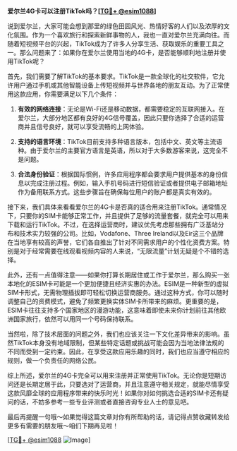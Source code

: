 **爱尔兰4G卡可以注册TikTok吗？[[TG💪+ @esim1088](https://t.me/s/esim1088)]**

说到爱尔兰，大家可能会想到那里的绿色田园风光、热情好客的人们以及浓厚的文化氛围。作为一个喜欢旅行和探索新鲜事物的人，我也一直对爱尔兰充满向往。而随着短视频平台的兴起，TikTok成为了许多人分享生活、获取娱乐的重要工具之一。那么问题来了：如果你在爱尔兰使用当地的4G卡，是否能够顺利地注册并使用TikTok呢？

首先，我们需要了解TikTok的基本要求。TikTok是一款全球化的社交软件，它允许用户通过手机或其他智能设备上传短视频并与世界各地的朋友互动。为了正常使用这款应用，你需要满足以下几个条件：

1. **有效的网络连接**：无论是Wi-Fi还是移动数据，都需要稳定的互联网接入。在爱尔兰，大部分地区都有良好的4G信号覆盖，因此只要你选择了合适的运营商并且信号良好，就可以享受流畅的上网体验。

2. **支持的语言环境**：TikTok目前支持多种语言版本，包括中文、英文等主流语种。由于爱尔兰的主要官方语言是英语，所以对于大多数游客来说，这完全不是问题。

3. **合法身份验证**：根据国际惯例，许多应用程序都会要求用户提供基本的身份信息以完成注册过程。例如，输入手机号码进行短信验证或者提供电子邮箱地址作为备用联系方式。这些步骤旨在确保每位用户的账户都是真实有效的。

接下来，我们具体来看看爱尔兰的4G卡是否真的适合用来注册TikTok。通常情况下，只要你的SIM卡能够正常工作，并且提供了足够的流量套餐，就完全可以用来下载和运行TikTok。不过，在选择运营商时，建议优先考虑那些拥有广泛基站分布和技术实力较强的公司。比如，Vodafone、Three Ireland以及Eir这三个品牌在当地享有较高的声誉，它们各自推出了针对不同需求用户的个性化资费方案。特别是对于经常需要在线观看视频内容的人来说，“无限流量”计划无疑是个不错的选择。

此外，还有一点值得注意——如果你打算长期居住或工作于爱尔兰，那么购买一张本地化的ESIM卡可能是一个更加便捷且经济实惠的办法。ESIM是一种新型的虚拟SIM卡形式，无需物理插拔即可轻松切换运营商服务。通过这种方式，你可以随时调整自己的资费模式，避免了频繁更换实体SIM卡所带来的麻烦。更重要的是，ESIM卡往往支持多个国家地区的漫游功能，这意味着即使未来你计划前往其他欧洲国家旅行，依然可以用同一个号码保持联系。

当然啦，除了技术层面的问题之外，我们也应该关注一下文化差异带来的影响。虽然TikTok本身没有地域限制，但某些特定话题或挑战可能会因为当地法律法规的不同而受到一定约束。因此，在享受这款应用乐趣的同时，我们也应当遵守相应的规则，做一个负责任的网络公民。

综上所述，爱尔兰的4G卡完全可以用来注册并正常使用TikTok。无论你是短期访问还是长期定居于此，只要选对了运营商，并且注意遵守相关规定，就能尽情享受这款风靡全球的应用程序带来的快乐时光！如果你对如何挑选合适的SIM卡还有疑问的话，不妨多参考一些专业评测或者直接咨询专业人士的意见吧。

最后再提醒一句哦～如果觉得这篇文章对你有所帮助的话，请记得点赞收藏转发给更多有需要的朋友哦～咱们下期再见啦！

[[TG💪+ @esim1088](https://t.me/s/esim1088) ![Image](https://i.postimg.cc/4NQfJmqS/Snipaste-2025-05-13-00-14-12.png)]